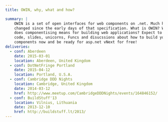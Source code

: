 ```yaml
---
title: OWIN, why, what and how?

summary: |
    OWIN is a set of open interfaces for web components on .net. Much has
    changed since the early days of that specification. What is OWIN? What
    does componentising means for building web applications? Expect to see
    code, slides, unicorns, Funcs and disucssions about how to build your
    components now and be ready for asp.net vNext for free!
deliveries:
  - conf: Aberdeen
    date: 2015-03-01
    location: Aberdeen, United Kingdom
  - conf: DotNetFringe Portland
    date: 2015-04-12
    location: Portland, U.S.A.
  - conf: Cambridge DDD Nights
    location: Cambridge, United Kingdom
    date: 2014-03-12
    href: http://www.meetup.com/CambridgeDDDNights/events/164846152/
  - conf: BuildStuff'13
    location: Vilnius, Lithuania
    date: 2013-12-10
    href: http://buildstuff.lt/2013/
---
```

